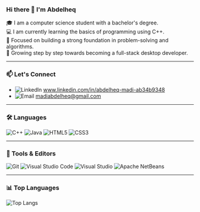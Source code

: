 ### Hi there 👋 I'm Abdelheq

🎓 I am a computer science student with a bachelor's degree.<br>
💻 I am currently learning the basics of programming using C++.<br>
🧠 Focused on building a strong foundation in problem-solving and algorithms.<br>
🚀 Growing step by step towards becoming a full-stack desktop developer.<br>

---

### 📫 Let's Connect
- ![LinkedIn](https://img.shields.io/badge/-LinkedIn-blue?style=flat-square&logo=linkedin&logoColor=white) www.linkedin.com/in/abdelheq-madi-ab34b9348 <br>
- ![Email](https://img.shields.io/badge/-Email-D14836?style=flat-square&logo=gmail&logoColor=white) madiabdelheq@gmail.com <br>

---

### 🛠️ Languages
![C++](https://img.shields.io/badge/-C++-00599C?style=flat-square&logo=c%2b%2b&logoColor=white)
![Java](https://img.shields.io/badge/-Java-007396?style=flat-square&logo=java&logoColor=white)
![HTML5](https://img.shields.io/badge/-HTML5-E34F26?style=flat-square&logo=html5&logoColor=white)
![CSS3](https://img.shields.io/badge/-CSS3-1572B6?style=flat-square&logo=css3&logoColor=white)

---

### 🧰 Tools & Editors
![Git](https://img.shields.io/badge/-Git-F05032?style=flat-square&logo=git&logoColor=white)
![Visual Studio Code](https://img.shields.io/badge/-VS%20Code-007ACC?style=flat-square&logo=visual-studio-code&logoColor=white)
![Visual Studio](https://img.shields.io/badge/-Visual%20Studio-5C2D91?style=flat-square&logo=visual-studio&logoColor=white)
![Apache NetBeans](https://img.shields.io/badge/-NetBeans-1B6AC6?style=flat-square&logo=apachenetbeanside&logoColor=white)

---

### 📊 Top Languages
![Top Langs](https://github-readme-stats.vercel.app/api/top-langs/?username=MHK213&layout=compact&theme=default)

